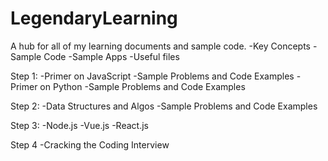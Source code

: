 # LegendaryLearning
A hub for all of my learning documents and sample code.
-Key Concepts
-Sample Code
-Sample Apps
-Useful files

Step 1:
-Primer on JavaScript
  -Sample Problems and Code Examples
-Primer on Python
  -Sample Problems and Code Examples

Step 2:
 -Data Structures and Algos
 -Sample Problems and Code Examples
  
Step 3:
  -Node.js
  -Vue.js
  -React.js
  
 Step 4
  -Cracking the Coding Interview
